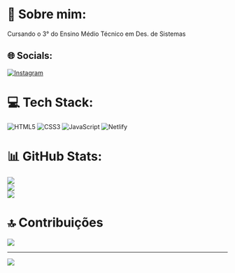 # 💫 Sobre mim:
Cursando o 3° do Ensino Médio Técnico em Des. de Sistemas


## 🌐 Socials:
[![Instagram](https://img.shields.io/badge/Instagram-%23E4405F.svg?logo=Instagram&logoColor=white)](https://instagram.com/https://www.instagram.com/biel_.antunes/) 

# 💻 Tech Stack:
![HTML5](https://img.shields.io/badge/html5-%23E34F26.svg?style=for-the-badge&logo=html5&logoColor=white) ![CSS3](https://img.shields.io/badge/css3-%231572B6.svg?style=for-the-badge&logo=css3&logoColor=white) ![JavaScript](https://img.shields.io/badge/javascript-%23323330.svg?style=for-the-badge&logo=javascript&logoColor=%23F7DF1E) ![Netlify](https://img.shields.io/badge/netlify-%23000000.svg?style=for-the-badge&logo=netlify&logoColor=#00C7B7)
# 📊 GitHub Stats:
![](https://github-readme-stats.vercel.app/api?username=antness-s&theme=dark&hide_border=false&include_all_commits=true&count_private=true)<br/>
![](https://nirzak-streak-stats.vercel.app/?user=antness-s&theme=dark&hide_border=false)<br/>
![](https://github-readme-stats.vercel.app/api/top-langs/?username=antness-s&theme=dark&hide_border=false&include_all_commits=true&count_private=true&layout=compact)

# 🔝 Contribuições
![](https://github-contributor-stats.vercel.app/api?username=antness-s&limit=5&theme=dark&combine_all_yearly_contributions=true)

---
[![](https://visitcount.itsvg.in/api?id=antness-s&icon=0&color=0)](https://visitcount.itsvg.in)

<!-- Proudly created with GPRM ( https://gprm.itsvg.in ) -->
